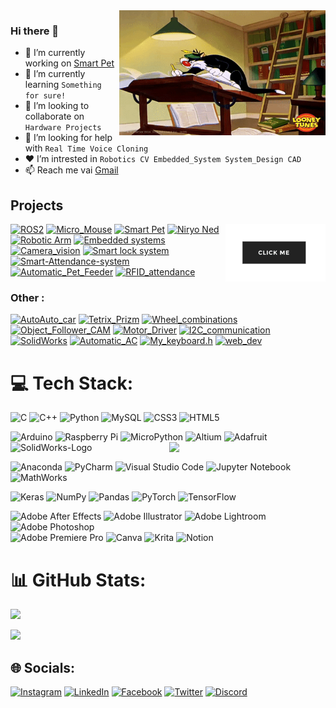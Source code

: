 
<img align="right" src="https://github.com/The-Kriz/The-Kriz/blob/main/Gif/gif1.gif" alt="Hola Coders" width="330" height="200"/>

### Hi there 👋

- 🔭 I’m currently working on [Smart Pet](https://github.com/The-Kriz/Smart_pet)          
- 🌱 I’m currently learning `Something for sure!` 
- 👯 I’m looking to collaborate on `Hardware Projects`
- 🤔 I’m looking for help with `Real Time Voice Cloning`
- ❤  I’m intrested in `Robotics CV Embedded_System System_Design CAD` 
- 📫 Reach me vai [Gmail](mailto:Harikrishnanm220b+github@gmail.com)

                            
                            
                            
## Projects 
<img src="https://github.com/The-Kriz/The-Kriz/blob/main/Gif/button221.gif" width="160" align="right" />

 [![ROS2](https://custom-icon-badges.herokuapp.com/badge/-ROG%20ROS%20BOT-White?style=for-the-badge&logoColor=white&logo=hubot&color=black)](https://github.com/The-Kriz/rog_ros_bot)
 [![Micro_Mouse](https://custom-icon-badges.herokuapp.com/badge/-MICRO%20MOUSE-White?style=for-the-badge&logoColor=white&logo=copilot&color=black)](https://github.com/The-Kriz/Micro_Mouse)
 [![Smart Pet](https://custom-icon-badges.herokuapp.com/badge/-SMART%20PET-White?style=for-the-badge&logoColor=white&logo=squirrel&color=black)](https://github.com/The-Kriz/Smart_pet)
 [![Niryo Ned](https://custom-icon-badges.herokuapp.com/badge/-Niryo%20Ned-white?style=for-the-badge&logoColor=white&color=black&logo=robotic-arm3)](https://github.com/The-Kriz/Niryo_Ned)
 [![Robotic Arm](https://custom-icon-badges.herokuapp.com/badge/-Robotic%20Arm-white?style=for-the-badge&logoColor=white&color=black&logo=robotic-arm3)](https://github.com/The-Kriz/Robotic_Arm)
 [![Embedded systems](https://custom-icon-badges.herokuapp.com/badge/-Embedded%20systems-white?style=for-the-badge&logoColor=white&color=black&logo=infinity)](https://github.com/The-Kriz/Embedded_systems)
 [![Camera_vision](https://custom-icon-badges.herokuapp.com/badge/Computer%20Vision-White?style=for-the-badge&logoColor=white&logo=device-camera-video&color=black)](https://github.com/The-Kriz/Computer_Vision)
 [![Smart lock system](https://custom-icon-badges.herokuapp.com/badge/-RFID%20DOOR_LOCK_SYSTEM-White?style=for-the-badge&logoColor=white&logo=broadcast&color=black)](https://github.com/The-Kriz/Embedded_systems/tree/main/RFID_Door_lock_System)
 [![Smart-Attendance-system](https://custom-icon-badges.herokuapp.com/badge/-Smart_Attendance_system-White?style=for-the-badge&logoColor=white&logo=check-circle&color=black)](https://github.com/The-Kriz/Embedded_systems/tree/main/Smart_Attendance_system_main)
[![Automatic_Pet_Feeder](https://custom-icon-badges.herokuapp.com/badge/-Automatic%20Pet_Feeder-White?style=for-the-badge&logoColor=white&logo=dog&color=black)](https://github.com/The-Kriz/Embedded_systems/tree/main/Automatic_Pet_Feeder)
[![RFID_attendance](https://custom-icon-badges.herokuapp.com/badge/-RFID_Attendance_system-White?style=for-the-badge&logoColor=white&logo=id-badge&color=black)](https://github.com/The-Kriz/Embedded_systems/tree/main/RFID_Attendance_System)

### Other : </br>
[![AutoAuto_car](https://custom-icon-badges.herokuapp.com/badge/-AutoAuto%20car-White?style=for-the-badge&logoColor=white&color=black&logo=copilot)](https://github.com/The-Kriz/AutoAuto_car)
[![Tetrix_Prizm](https://custom-icon-badges.herokuapp.com/badge/-Tetrix%20Prizm-White?style=for-the-badge&logoColor=white&color=black&logo=cpu)](https://github.com/The-Kriz/Tetrix_Prizm_Controller)
[![Wheel_combinations](https://custom-icon-badges.herokuapp.com/badge/-Wheel%20combinations-White?style=for-the-badge&logoColor=white&color=black&logo=tools)](https://github.com/The-Kriz/Wheel_combinations)
[![Object_Follower_CAM](https://custom-icon-badges.herokuapp.com/badge/-Object%20Follower-White?style=for-the-badge&logo=device-camera-video&Color=white&color=black)](https://github.com/The-Kriz/Object_Follower_CAM)
[![Motor_Driver](https://custom-icon-badges.herokuapp.com/badge/-Motor%20Driver-White?style=for-the-badge&logoColor=white&color=black&logo=sliders)](https://github.com/The-Kriz/Embedded_systems/tree/main/Motor_Driver)
[![I2C_communication](https://custom-icon-badges.herokuapp.com/badge/-i2c%20communication-White?style=for-the-badge&logoColor=white&color=black&logo=pulse)](https://github.com/The-Kriz/Embedded_systems/tree/main/I2C_communication)
[![SolidWorks](https://custom-icon-badges.herokuapp.com/badge/-Solid%20Works-White?style=for-the-badge&logoColor=white&color=black&logo=solidworks)](https://github.com/The-Kriz/SolidWorks)
[![Automatic_AC](https://custom-icon-badges.herokuapp.com/badge/-Automatic%20a/c-White?style=for-the-badge&logoColor=white&logo=home&color=black)](https://github.com/The-Kriz/Embedded_systems/tree/main/Automatic_AC)
[![My_keyboard.h](https://custom-icon-badges.herokuapp.com/badge/-My%20Keyboard.h-White?style=for-the-badge&logo=typography&Color=white&color=black)](https://github.com/The-Kriz/Embedded_systems/tree/main/My_keyboard.h)
[![web_dev](https://custom-icon-badges.herokuapp.com/badge/-WEB%20Dev-White?style=for-the-badge&logo=browser&Color=white&color=black)](https://github.com/The-Kriz/Web_Dev)




# 💻 Tech Stack: 

                    
                        
![C](https://img.shields.io/badge/c-%2300599C.svg?style=for-the-badge&logo=c&logoColor=white) 
![C++](https://img.shields.io/badge/c++-%2300599C.svg?style=for-the-badge&logo=c%2B%2B&logoColor=white) 
![Python](https://img.shields.io/badge/python-3670A0?style=for-the-badge&logo=python&logoColor=ffdd54) 
![MySQL](https://img.shields.io/badge/mysql-%2300f.svg?style=for-the-badge&logo=mysql&logoColor=white) 
![CSS3](https://img.shields.io/badge/css3-%231572B6.svg?style=for-the-badge&logo=css3&logoColor=white)
![HTML5](https://img.shields.io/badge/html5-%23E34F26.svg?style=for-the-badge&logo=html5&logoColor=white)


![Arduino](https://img.shields.io/badge/-Arduino-00979D?style=for-the-badge&logo=Arduino&logoColor=white) 
![Raspberry Pi](https://img.shields.io/badge/-RaspberryPi-C51A4A?style=for-the-badge&logo=Raspberry-Pi) 
![MicroPython](https://img.shields.io/badge/-MicroPython-%23FA0F00?style=for-the-badge&logo=micropython-new-logo1&logoColor=white) 
<img align="right" src="https://media1.giphy.com/media/VjAB0fOmK15Ze/giphy.gif?cid=ecf05e47lm9hk1zhw61y3k6nn6p0b0fd7m1qi9ouhjqa87yb&rid=giphy.gif&ct=g" width="250" />
![Altium](https://img.shields.io/badge/altium%20designer-A5915F?style=for-the-badge&logo=altium%20designer&logoColor=white)
![Adafruit](https://img.shields.io/badge/adafruit-000000?style=for-the-badge&logo=adafruit&logoColor=white)
![SolidWorks-Logo](https://custom-icon-badges.herokuapp.com/badge/-SOLID%20WORKS-White?style=for-the-badge&logoColor=white&logo=solidworks&color=red)


![Anaconda](https://img.shields.io/badge/Anaconda-%2344A833.svg?style=for-the-badge&logo=anaconda&logoColor=white) 
![PyCharm](https://img.shields.io/badge/pycharm-143?style=for-the-badge&logo=pycharm&logoColor=black&color=black&labelColor=green) 
![Visual Studio Code](https://img.shields.io/badge/Visual%20Studio%20Code-0078d7.svg?style=for-the-badge&logo=visual-studio-code&logoColor=white) 
![Jupyter Notebook](https://img.shields.io/badge/jupyter-%23FA0F00.svg?style=for-the-badge&logo=jupyter&logoColor=white) 
![MathWorks](https://img.shields.io/badge/MATLAB-EDB120.svg?style=for-the-badge&logo=&logoColor=white) 
  

![Keras](https://img.shields.io/badge/Keras-%23D00000.svg?style=for-the-badge&logo=Keras&logoColor=white) 
![NumPy](https://img.shields.io/badge/numpy-%23013243.svg?style=for-the-badge&logo=numpy&logoColor=white) 
![Pandas](https://img.shields.io/badge/pandas-%23150458.svg?style=for-the-badge&logo=pandas&logoColor=white) 
![PyTorch](https://img.shields.io/badge/PyTorch-%23EE4C2C.svg?style=for-the-badge&logo=PyTorch&logoColor=white) 
![TensorFlow](https://img.shields.io/badge/TensorFlow-%23FF6F00.svg?style=for-the-badge&logo=TensorFlow&logoColor=white) 

![Adobe After Effects](https://img.shields.io/badge/Adobe%20After%20Effects-9999FF.svg?style=for-the-badge&logo=Adobe%20After%20Effects&logoColor=white) 
![Adobe Illustrator](https://img.shields.io/badge/adobeillustrator-%23FF9A00.svg?style=for-the-badge&logo=adobeillustrator&logoColor=white) 
![Adobe Lightroom](https://img.shields.io/badge/Adobe%20Lightroom-31A8FF.svg?style=for-the-badge&logo=Adobe%20Lightroom&logoColor=white) 
![Adobe Photoshop](https://img.shields.io/badge/adobephotoshop-%2331A8FF.svg?style=for-the-badge&logo=adobephotoshop&logoColor=white) </br>
![Adobe Premiere Pro](https://img.shields.io/badge/Adobe%20Premiere%20Pro-9999FF.svg?style=for-the-badge&logo=Adobe%20Premiere%20Pro&logoColor=white) 
![Canva](https://img.shields.io/badge/Canva-%2300C4CC.svg?style=for-the-badge&logo=Canva&logoColor=white) 
![Krita](https://img.shields.io/badge/Krita-203759?style=for-the-badge&logo=krita&logoColor=EEF37B) 
![Notion](https://img.shields.io/badge/Notion-%23000000.svg?style=for-the-badge&logo=notion&logoColor=white)



# 📊 GitHub Stats:

<P align="center">
  
![](https://github-readme-streak-stats.herokuapp.com/?user=The-Kriz&theme=gotham&hide_border=true)
<!-- ![](https://github-readme-stats.vercel.app/api?username=The-Kriz&theme=gotham&hide_border=true&include_all_commits=true&count_private=true) -->
[![](https://visitcount.itsvg.in/api?id=The-Kriz&label=Visitors&icon=3&pretty=false&color=9)](https://visitcount.itsvg.in)
<!-- ![](https://github-readme-stats.vercel.app/api/top-langs/?username=The-Kriz&theme=gotham&hide_border=true&include_all_commits=true&count_private=true)<br/> -->

</P>

## 🌐 Socials: 
[![Instagram](https://img.shields.io/badge/Instagram-%23E4405F.svg?style=for-the-badge&logo=Instagram&logoColor=white)](https://instagram.com/_edwin_jarvis) 
[![LinkedIn](https://img.shields.io/badge/LinkedIn-%230077B5.svg?style=for-the-badge&logo=linkedin&logoColor=white)](https://www.linkedin.com/in/harikrishnan-manoj) 
[![Facebook](https://img.shields.io/badge/Facebook-%231877F2.svg?style=for-the-badge&logo=Facebook&logoColor=white)](https://facebook.com/harikrishnan.m.94801)
[![Twitter](https://img.shields.io/badge/Twitter-%231DA1F2.svg?style=for-the-badge&logo=Twitter&logoColor=white)](https://twitter.com/_the_kriz) 
[![Discord](https://img.shields.io/static/v1?style=for-the-badge&message=Discord&color=5865F2&logo=Discord&logoColor=FFFFFF&label=)](https://discord.com//users/765116957413474354)

